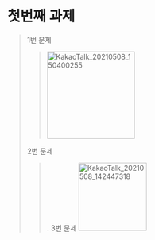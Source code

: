 # 첫번째 과제
> 1번 문제
>> <img width="176" alt="KakaoTalk_20210508_150400255" src="https://user-images.githubusercontent.com/80961446/117531416-53b76480-b01d-11eb-8bef-a7ff5e66e466.png">
> 2번 문제
>>.
> 3번 문제
>><img width="137" alt="KakaoTalk_20210508_142447318" src="https://user-images.githubusercontent.com/80961446/117531425-5d40cc80-b01d-11eb-9d08-7710afbca158.png">
